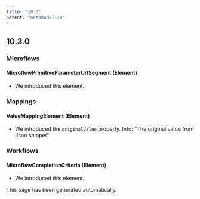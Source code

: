 ```yaml
---
title: "10.3"
parent: "metamodel-10"
---
```


## 10.3.0

### Microflows

#### MicroflowPrimitiveParameterUrlSegment (Element)
* We introduced this element. 

### Mappings

#### ValueMappingElement (Element)
* We introduced the `originalValue` property. Info: "The original value from Json snippet"

### Workflows

#### MicroflowCompletionCriteria (Element)
* We introduced this element. 

This page has been generated automatically.
